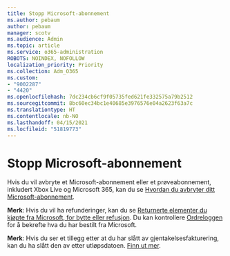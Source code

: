 ```yaml
---
title: Stopp Microsoft-abonnement
ms.author: pebaum
author: pebaum
manager: scotv
ms.audience: Admin
ms.topic: article
ms.service: o365-administration
ROBOTS: NOINDEX, NOFOLLOW
localization_priority: Priority
ms.collection: Adm_O365
ms.custom:
- "9002287"
- "4420"
ms.openlocfilehash: 7dc234cb6cf9f05735fed621fe332575a79b2512
ms.sourcegitcommit: 8bc60ec34bc1e40685e3976576e04a2623f63a7c
ms.translationtype: HT
ms.contentlocale: nb-NO
ms.lasthandoff: 04/15/2021
ms.locfileid: "51819773"
---
```

# <a name="cancel-microsoft-subscription"></a>Stopp Microsoft-abonnement

Hvis du vil avbryte et Microsoft-abonnement eller et prøveabonnement, inkludert Xbox Live og Microsoft 365, kan du se [Hvordan du avbryter ditt Microsoft-abonnement](https://support.microsoft.com/help/4027815).

**Merk**: Hvis du vil ha refunderinger, kan du se [Returnerte elementer du kjøpte fra Microsoft, for bytte eller refusjon](https://support.microsoft.com/help/10558). Du kan kontrollere [Ordreloggen](https://account.microsoft.com/billing/orders/) for å bekrefte hva du har bestilt fra Microsoft. 

**Merk**: Hvis du ser et tillegg etter at du har slått av gjentakelsesfakturering, kan du ha slått den av etter utløpsdatoen. [Finn ut mer](https://support.microsoft.com/help/10640). 
